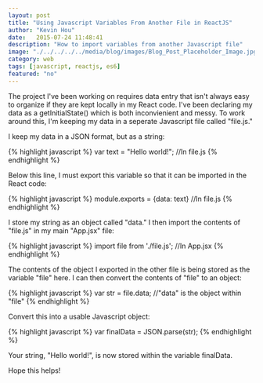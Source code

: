 ```yaml
---
layout: post
title: "Using Javascript Variables From Another File in ReactJS"
author: "Kevin Hou"
date:   2015-07-24 11:48:41
description: "How to import variables from another Javascript file"
image: "./../../../../media/blog/images/Blog_Post_Placeholder_Image.jpg"
category: web
tags: [javascript, reactjs, es6]
featured: "no"
---
```

The project I've been working on requires data entry that isn't always easy to organize if they are kept locally in my React code. I've been declaring my data as a getInitialState() which is both inconvienient and messy. To work around this, I'm keeping my data in a seperate Javascript file called "file.js."

I keep my data in a JSON format, but as a string:

{% highlight javascript %}
var text = "Hello world!"; //In file.js
{% endhighlight %}

Below this line, I must export this variable so that it can be imported in the React code:

{% highlight javascript %}
module.exports = {data: text} //In file.js
{% endhighlight %}

I store my string as an object called "data." I then import the contents of "file.js" in my main "App.jsx" file:

{% highlight javascript %}
import file from './file.js'; //In App.jsx
{% endhighlight %}

The contents of the object I exported in the other file is being stored as the variable "file" here. I can then convert the contents of "file" to an object:

{% highlight javascript %}
var str = file.data; //"data" is the object within "file"
{% endhighlight %}

Convert this into a usable Javascript object:

{% highlight javascript %}
var finalData = JSON.parse(str);
{% endhighlight %}

Your string, "Hello world!", is now stored within the variable finalData.

Hope this helps!
